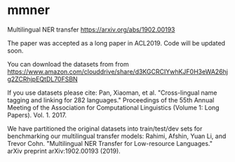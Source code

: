 # mmner

Multilingual NER transfer https://arxiv.org/abs/1902.00193

The paper was accepted as a long paper in ACL2019. Code will be updated soon.

You can download the datasets from from https://www.amazon.com/clouddrive/share/d3KGCRCIYwhKJF0H3eWA26hjg2ZCRhjpEQtDL70FSBN

If you use datasets please cite:
Pan, Xiaoman, et al. "Cross-lingual name tagging and linking for 282 languages." 
Proceedings of the 55th Annual Meeting of the Association 
for Computational Linguistics (Volume 1: Long Papers). Vol. 1. 2017.


We have partitioned the original datasets into train/test/dev sets for benchmarking our multilingual transfer models:
Rahimi, Afshin, Yuan Li, and Trevor Cohn. "Multilingual NER Transfer for Low-resource Languages." arXiv preprint arXiv:1902.00193 (2019).
